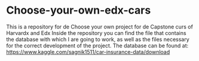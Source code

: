 # Choose-your-own-edx-cars
This is a repository for de Choose your own project for de Capstone curs of Harvardx and Edx
Inside the repository you can find the file that contains the database with which I are going to work, as well as the files necessary for the correct development of the project.
The database can be found at: https://www.kaggle.com/sagnik1511/car-insurance-data/download
